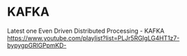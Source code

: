 # KAFKA
Latest one
Even Driven Distributed Processing - KAFKA
https://www.youtube.com/playlist?list=PLJr5RGIgLG4HT1z7-bypygpGRlGPpmKD-
